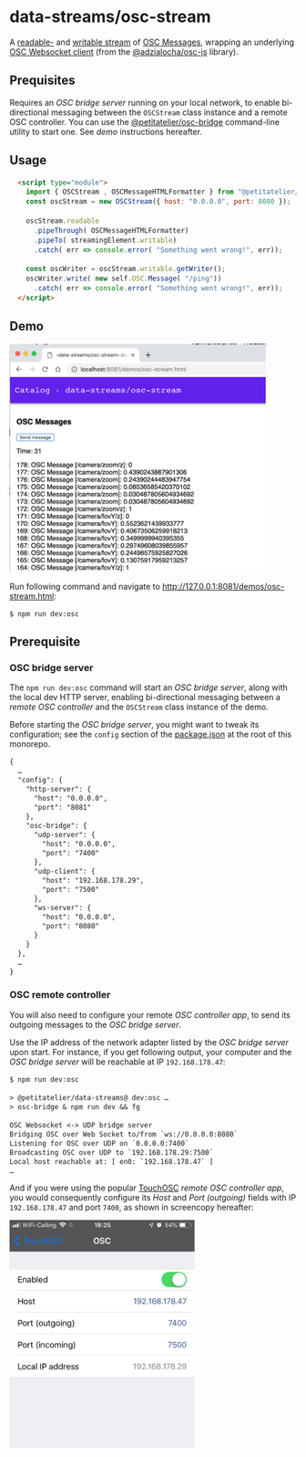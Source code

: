 # data-streams/osc-stream

A [readable-](https://streams.spec.whatwg.org/#rs-model) and [writable stream](https://streams.spec.whatwg.org/#ws-model) of [OSC Messages](http://opensoundcontrol.org/spec-1_0), wrapping an underlying [OSC Websocket client](https://github.com/adzialocha/osc-js/wiki/Websocket-Client-Plugin) (from the [@adzialocha/osc-js](https://github.com/adzialocha/osc-js/) library).

## Prequisites

Requires an _OSC bridge server_ running on your local network, to enable bi-directional messaging between the `OSCStream` class instance and a remote OSC controller. You can use the [@petitatelier/osc-bridge](https://github.com/petitatelier/data-streams/tree/master/packages/osc-bridge) command-line utility to start one. See _demo_ instructions hereafter.

## Usage

```html
  <script type="module">
    import { OSCStream , OSCMessageHTMLFormatter } from "@petitatelier/osc-stream";
    const oscStream = new OSCStream({ host: "0.0.0.0", port: 8080 });

    oscStream.readable
      .pipeThrough( OSCMessageHTMLFormatter)
      .pipeTo( streamingElement.writable)
      .catch( err => console.error( "Something went wrong!", err));

    const oscWriter = oscStream.writable.getWriter();
    oscWriter.write( new self.OSC.Message( "/ping"))
      .catch( err => console.error( "Something went wrong!", err));
  </script>
```

## Demo

<img height="400" title="`OSCStream` class demo · Screencopy"
  src="https://raw.githubusercontent.com/petitatelier/data-streams/master/demos/images/osc-stream-demo-screencopy.png" >

Run following command and navigate to http://127.0.0.1:8081/demos/osc-stream.html:

    $ npm run dev:osc

## Prerequisite

### OSC bridge server

The `npm run dev:osc` command will start an _OSC bridge server_, along with the local
dev HTTP server, enabling bi-directional messaging between a _remote OSC controller_
and the `OSCStream` class instance of the demo.

Before starting the _OSC bridge server_, you might want to tweak its configuration;
see the `config` section of the [package.json](../../package.json) at the root of
this monorepo.

```
{
  …
  "config": {
    "http-server": {
      "host": "0.0.0.0",
      "port": "8081"
    },
    "osc-bridge": {
      "udp-server": {
        "host": "0.0.0.0",
        "port": "7400"
      },
      "udp-client": {
        "host": "192.168.178.29",
        "port": "7500"
      },
      "ws-server": {
        "host": "0.0.0.0",
        "port": "8080"
      }
    }
  },
  …
}
```

### OSC remote controller

You will also need to configure your remote _OSC controller app_, to send its
outgoing messages to the _OSC bridge server_.

Use the IP address of the network adapter listed by the _OSC bridge server_
upon start. For instance, if you get following output, your computer and
the _OSC bridge server_ will be reachable at IP `192.168.178.47`:

```
$ npm run dev:osc

> @petitatelier/data-streams@ dev:osc …
> osc-bridge & npm run dev && fg

OSC Websocket <-> UDP bridge server
Bridging OSC over Web Socket to/from `ws://0.0.0.0:8080`
Listening for OSC over UDP on `0.0.0.0:7400`
Broadcasting OSC over UDP to `192.168.178.29:7500`
Local host reachable at: [ en0: `192.168.178.47` ]
…
```

And if you were using the popular [TouchOSC](https://hexler.net/software/touchosc)
_remote OSC controller app_, you would consequently configure its _Host_ and
_Port (outgoing)_ fields with IP `192.168.178.47` and port `7400`, as shown
in screencopy hereafter:

<img height="400" alt="TouchOSC configuration · Screencopy"
  src="https://raw.githubusercontent.com/petitatelier/data-streams/master/demos/images/touchosc-config.png">

